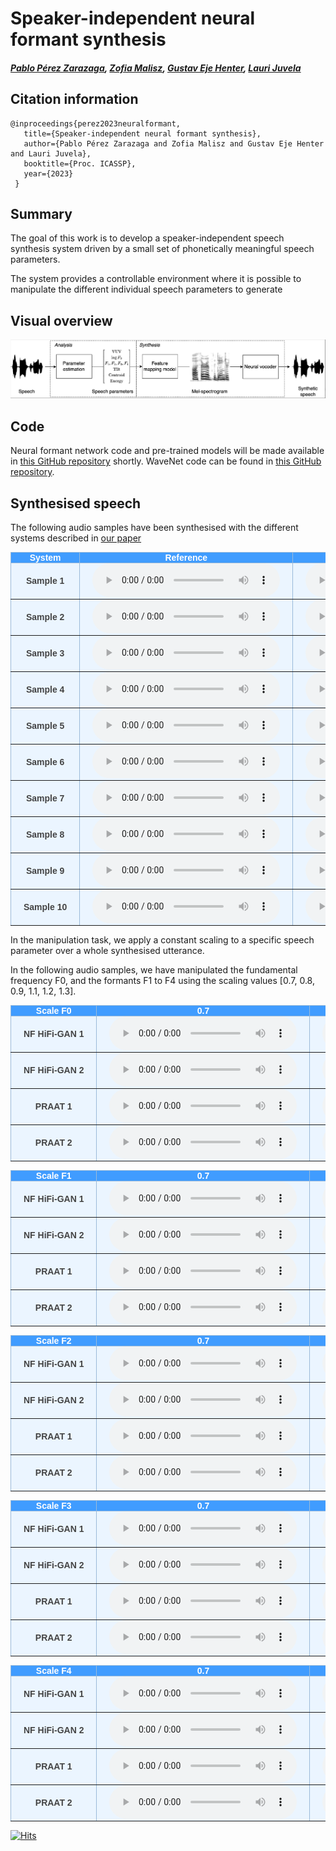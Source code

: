 # Speaker-independent neural formant synthesis

##### [Pablo Pérez Zarazaga][pablo_profile], [Zofia Malisz][zofia_profile], [Gustav Eje Henter][gustav_profile], [Lauri Juvela][lauri_profile]

<head> 
<link rel="apple-touch-icon" sizes="180x180" href="favicon/apple-touch-icon.png">
<link rel="icon" type="image/png" sizes="32x32" href="favicon/favicon-32x32.png">
<link rel="icon" type="image/png" sizes="16x16" href="favicon/favicon-16x16.png">
<link rel="manifest" href="/site.webmanifest">
<link rel="mask-icon" href="/safari-pinned-tab.svg" color="#5bbad5">
<meta name="msapplication-TileColor" content="#da532c">
<meta name="theme-color" content="#ffffff">
</head>
<!-- This post presents CWAD, a deep-learning framework to automatically label large amounts of clean whispered speech, applied to ASMR recordings extracted from YouTube -->

[NF_link]: https://github.com/perezpoz/NeuralFormants
[WN_link]: https://github.com/ljuvela/GlotNet
[gustav_profile]: https://people.kth.se/~ghe/
[pablo_profile]: https://www.kth.se/profile/pablopz
[zofia_profile]: https://www.kth.se/profile/malisz
[lauri_profile]: https://research.aalto.fi/en/persons/lauri-juvela
[paper_link]: https://arxiv.org/abs/2303.07442
[hifi_link]: https://github.com/jik876/hifi-gan


## Citation information

```
@inproceedings{perez2023neuralformant,
   title={Speaker-independent neural formant synthesis},
   author={Pablo Pérez Zarazaga and Zofia Malisz and Gustav Eje Henter and Lauri Juvela},
   booktitle={Proc. ICASSP},
   year={2023}
 }
```

## Summary

The goal of this work is to develop a speaker-independent speech synthesis system driven by a small set of phonetically meaningful speech parameters.

The system provides a controllable environment where it is possible to manipulate the different individual speech parameters to generate 

## Visual overview

![Neural formant pipeline](./images/NF_Pipeline.png "Neural formant pipeline.")

## Code

Neural formant network code and pre-trained models will be made available in [this GitHub repository][NF_link] shortly.
WaveNet code can be found in [this GitHub repository][WN_link].

<style type="text/css">
  .tg {
    border-collapse: collapse;
    border-color: #9ABAD9;
    border-spacing: 0;
  }

  .tg td {
    background-color: #EBF5FF;
    border-color: #9ABAD9;
    border-style: solid;
    border-width: 1px;
    color: #444;
    font-family: Arial, sans-serif;
    font-size: 14px;
    overflow: hidden;
    padding: 0px 20px;
    word-break: normal;
    font-weight: bold;
    vertical-align: middle;
  }

  .tg th {
    background-color: #409cff;
    border-color: #9ABAD9;
    border-style: solid;
    border-width: 1px;
    color: #fff;
    font-family: Arial, sans-serif;
    font-size: 14px;
    font-weight: normal;
    overflow: hidden;
    padding: 0px 20px;
    word-break: normal;
    font-weight: bold;
    vertical-align: middle;

  }

  .tg .tg-0pky {
    border-color: inherit;
    text-align: center;
    vertical-align: top,
  }

  .tg .tg-fymr {
    border-color: inherit;
    font-weight: bold;
    text-align: center;
    vertical-align: top
  }
  .slider {
  -webkit-appearance: none;
  width: 75%;
  height: 15px;
  border-radius: 5px;  
  background: #d3d3d3;
  outline: none;
  opacity: 0.7;
  -webkit-transition: .2s;
  transition: opacity .2s;
}

.slider::-webkit-slider-thumb {
  -webkit-appearance: none;
  appearance: none;
  width: 25px;
  height: 25px;
  border-radius: 50%; 
  background: #409cff;
  cursor: pointer;
}

.slider::-moz-range-thumb {
  width: 25px;
  height: 25px;
  border-radius: 50%;
  background: #409cff;
  cursor: pointer;
}
</style>

## Synthesised speech

The following audio samples have been synthesised with the different systems described in [our paper][paper_link]

<table class="tg">
  <thead>
    <tr>
      <th class="tg-0pky">System</th>
      <th class="tg-0pky" colspan="1">Reference</th>
      <th class="tg-0pky" colspan="1">HiFi-GAN</th>
      <th class="tg-0pky" colspan="1">NF + HiFi-GAN</th>
      <th class="tg-0pky" colspan="1">WaveNet</th>
      <th class="tg-0pky" colspan="1">NF + WaveNet</th>
    </tr>
  </thead>
  <tbody>
    <tr>
      <td nowrap="" class="tg-0pky"><b>Sample 1</b></td>
      <td class="tg-0pky">
        <audio id="audio-small" controls="">
          <source src="./Samples/NeuralFormants/CS/p257_016_Orig.wav" type="audio/wav" />
        </audio>
      </td>
      <td class="tg-0pky">
        <audio controls="">
          <source src="./Samples/NeuralFormants/CS/p257_016_HiFi.wav" type="audio/wav" />
        </audio>
      </td>
      <td class="tg-0pky">
        <audio controls="">
          <source src="./Samples/NeuralFormants/CS/p257_016_NFHifi.wav" type="audio/wav" />
        </audio>
      </td>
      <td class="tg-0pky">
        <audio controls="">
          <source src="./Samples/NeuralFormants/CS/p257_016_WaveNet.wav" type="audio/wav" />
        </audio>
      </td>
      <td class="tg-0pky">
        <audio controls="">
          <source src="./Samples/NeuralFormants/CS/p257_016_NFWaveNet.wav" type="audio/wav" />
        </audio>
      </td>
    </tr>
  </tbody>
  <tbody>
    <tr>
      <td nowrap="" class="tg-0pky"><b>Sample 2</b></td>
      <td class="tg-0pky">
        <audio id="audio-small" controls="">
          <source src="./Samples/NeuralFormants/CS/p260_021_Orig.wav" type="audio/wav" />
        </audio>
      </td>
      <td class="tg-0pky">
        <audio controls="">
          <source src="./Samples/NeuralFormants/CS/p260_021_HiFi.wav" type="audio/wav" />
        </audio>
      </td>
      <td class="tg-0pky">
        <audio controls="">
          <source src="./Samples/NeuralFormants/CS/p260_021_NFHifi.wav" type="audio/wav" />
        </audio>
      </td>
      <td class="tg-0pky">
        <audio controls="">
          <source src="./Samples/NeuralFormants/CS/p260_021_WaveNet.wav" type="audio/wav" />
        </audio>
      </td>
      <td class="tg-0pky">
        <audio controls="">
          <source src="./Samples/NeuralFormants/CS/p260_021_NFWaveNet.wav" type="audio/wav" />
        </audio>
      </td>
    </tr>
  </tbody>
  <tbody>
    <tr>
      <td nowrap="" class="tg-0pky"><b>Sample 3</b></td>
      <td class="tg-0pky">
        <audio id="audio-small" controls="">
          <source src="./Samples/NeuralFormants/CS/p263_011_Orig.wav" type="audio/wav" />
        </audio>
      </td>
      <td class="tg-0pky">
        <audio controls="">
          <source src="./Samples/NeuralFormants/CS/p263_011_HiFi.wav" type="audio/wav" />
        </audio>
      </td>
      <td class="tg-0pky">
        <audio controls="">
          <source src="./Samples/NeuralFormants/CS/p263_011_NFHifi.wav" type="audio/wav" />
        </audio>
      </td>
      <td class="tg-0pky">
        <audio controls="">
          <source src="./Samples/NeuralFormants/CS/p263_011_WaveNet.wav" type="audio/wav" />
        </audio>
      </td>
      <td class="tg-0pky">
        <audio controls="">
          <source src="./Samples/NeuralFormants/CS/p263_011_NFWaveNet.wav" type="audio/wav" />
        </audio>
      </td>
    </tr>
  </tbody>
  <tbody>
    <tr>
      <td nowrap="" class="tg-0pky"><b>Sample 4</b></td>
      <td class="tg-0pky">
        <audio id="audio-small" controls="">
          <source src="./Samples/NeuralFormants/CS/p266_006_Orig.wav" type="audio/wav" />
        </audio>
      </td>
      <td class="tg-0pky">
        <audio controls="">
          <source src="./Samples/NeuralFormants/CS/p266_006_HiFi.wav" type="audio/wav" />
        </audio>
      </td>
      <td class="tg-0pky">
        <audio controls="">
          <source src="./Samples/NeuralFormants/CS/p266_006_NFHifi.wav" type="audio/wav" />
        </audio>
      </td>
      <td class="tg-0pky">
        <audio controls="">
          <source src="./Samples/NeuralFormants/CS/p266_006_WaveNet.wav" type="audio/wav" />
        </audio>
      </td>
      <td class="tg-0pky">
        <audio controls="">
          <source src="./Samples/NeuralFormants/CS/p266_006_NFWaveNet.wav" type="audio/wav" />
        </audio>
      </td>
    </tr>
  </tbody>
  <tbody>
    <tr>
      <td nowrap="" class="tg-0pky"><b>Sample 5</b></td>
      <td class="tg-0pky">
        <audio id="audio-small" controls="">
          <source src="./Samples/NeuralFormants/CS/p277_071_Orig.wav" type="audio/wav" />
        </audio>
      </td>
      <td class="tg-0pky">
        <audio controls="">
          <source src="./Samples/NeuralFormants/CS/p277_071_HiFi.wav" type="audio/wav" />
        </audio>
      </td>
      <td class="tg-0pky">
        <audio controls="">
          <source src="./Samples/NeuralFormants/CS/p277_071_NFHifi.wav" type="audio/wav" />
        </audio>
      </td>
      <td class="tg-0pky">
        <audio controls="">
          <source src="./Samples/NeuralFormants/CS/p277_071_WaveNet.wav" type="audio/wav" />
        </audio>
      </td>
      <td class="tg-0pky">
        <audio controls="">
          <source src="./Samples/NeuralFormants/CS/p277_071_NFWaveNet.wav" type="audio/wav" />
        </audio>
      </td>
    </tr>
  </tbody>
  <tbody>
    <tr>
      <td nowrap="" class="tg-0pky"><b>Sample 6</b></td>
      <td class="tg-0pky">
        <audio id="audio-small" controls="">
          <source src="./Samples/NeuralFormants/CS/p280_019_Orig.wav" type="audio/wav" />
        </audio>
      </td>
      <td class="tg-0pky">
        <audio controls="">
          <source src="./Samples/NeuralFormants/CS/p280_019_HiFi.wav" type="audio/wav" />
        </audio>
      </td>
      <td class="tg-0pky">
        <audio controls="">
          <source src="./Samples/NeuralFormants/CS/p280_019_NFHifi.wav" type="audio/wav" />
        </audio>
      </td>
      <td class="tg-0pky">
        <audio controls="">
          <source src="./Samples/NeuralFormants/CS/p280_019_WaveNet.wav" type="audio/wav" />
        </audio>
      </td>
      <td class="tg-0pky">
        <audio controls="">
          <source src="./Samples/NeuralFormants/CS/p280_019_NFWaveNet.wav" type="audio/wav" />
        </audio>
      </td>
    </tr>
  </tbody>
  <tbody>
    <tr>
      <td nowrap="" class="tg-0pky"><b>Sample 7</b></td>
      <td class="tg-0pky">
        <audio id="audio-small" controls="">
          <source src="./Samples/NeuralFormants/CS/p282_015_Orig.wav" type="audio/wav" />
        </audio>
      </td>
      <td class="tg-0pky">
        <audio controls="">
          <source src="./Samples/NeuralFormants/CS/p282_015_HiFi.wav" type="audio/wav" />
        </audio>
      </td>
      <td class="tg-0pky">
        <audio controls="">
          <source src="./Samples/NeuralFormants/CS/p282_015_NFHifi.wav" type="audio/wav" />
        </audio>
      </td>
      <td class="tg-0pky">
        <audio controls="">
          <source src="./Samples/NeuralFormants/CS/p282_015_WaveNet.wav" type="audio/wav" />
        </audio>
      </td>
      <td class="tg-0pky">
        <audio controls="">
          <source src="./Samples/NeuralFormants/CS/p282_015_NFWaveNet.wav" type="audio/wav" />
        </audio>
      </td>
    </tr>
  </tbody>
  <tbody>
    <tr>
      <td nowrap="" class="tg-0pky"><b>Sample 8</b></td>
      <td class="tg-0pky">
        <audio id="audio-small" controls="">
          <source src="./Samples/NeuralFormants/CS/p285_005_Orig.wav" type="audio/wav" />
        </audio>
      </td>
      <td class="tg-0pky">
        <audio controls="">
          <source src="./Samples/NeuralFormants/CS/p285_005_HiFi.wav" type="audio/wav" />
        </audio>
      </td>
      <td class="tg-0pky">
        <audio controls="">
          <source src="./Samples/NeuralFormants/CS/p285_005_NFHifi.wav" type="audio/wav" />
        </audio>
      </td>
      <td class="tg-0pky">
        <audio controls="">
          <source src="./Samples/NeuralFormants/CS/p285_005_WaveNet.wav" type="audio/wav" />
        </audio>
      </td>
      <td class="tg-0pky">
        <audio controls="">
          <source src="./Samples/NeuralFormants/CS/p285_005_NFWaveNet.wav" type="audio/wav" />
        </audio>
      </td>
    </tr>
  </tbody>
  <tbody>
    <tr>
      <td nowrap="" class="tg-0pky"><b>Sample 9</b></td>
      <td class="tg-0pky">
        <audio id="audio-small" controls="">
          <source src="./Samples/NeuralFormants/CS/p304_003_Orig.wav" type="audio/wav" />
        </audio>
      </td>
      <td class="tg-0pky">
        <audio controls="">
          <source src="./Samples/NeuralFormants/CS/p304_003_HiFi.wav" type="audio/wav" />
        </audio>
      </td>
      <td class="tg-0pky">
        <audio controls="">
          <source src="./Samples/NeuralFormants/CS/p304_003_NFHifi.wav" type="audio/wav" />
        </audio>
      </td>
      <td class="tg-0pky">
        <audio controls="">
          <source src="./Samples/NeuralFormants/CS/p304_003_WaveNet.wav" type="audio/wav" />
        </audio>
      </td>
      <td class="tg-0pky">
        <audio controls="">
          <source src="./Samples/NeuralFormants/CS/p304_003_NFWaveNet.wav" type="audio/wav" />
        </audio>
      </td>
    </tr>
  </tbody>
  <tbody>
    <tr>
      <td nowrap="" class="tg-0pky"><b>Sample 10</b></td>
      <td class="tg-0pky">
        <audio id="audio-small" controls="">
          <source src="./Samples/NeuralFormants/CS/p333_022_Orig.wav" type="audio/wav" />
        </audio>
      </td>
      <td class="tg-0pky">
        <audio controls="">
          <source src="./Samples/NeuralFormants/CS/p333_022_HiFi.wav" type="audio/wav" />
        </audio>
      </td>
      <td class="tg-0pky">
        <audio controls="">
          <source src="./Samples/NeuralFormants/CS/p333_022_NFHifi.wav" type="audio/wav" />
        </audio>
      </td>
      <td class="tg-0pky">
        <audio controls="">
          <source src="./Samples/NeuralFormants/CS/p333_022_WaveNet.wav" type="audio/wav" />
        </audio>
      </td>
      <td class="tg-0pky">
        <audio controls="">
          <source src="./Samples/NeuralFormants/CS/p333_022_NFWaveNet.wav" type="audio/wav" />
        </audio>
      </td>
    </tr>
  </tbody>
</table>

In the manipulation task, we apply a constant scaling to a specific speech parameter over a whole synthesised utterance.

In the following audio samples, we have manipulated the fundamental frequency F0, and the formants F1 to F4 using the scaling values [0.7, 0.8, 0.9, 1.1, 1.2, 1.3].

<table class="tg">
  <thead>
    <tr>
      <th class="tg-0pky">Scale F0</th>
      <th class="tg-0pky" colspan="1">0.7</th>
      <th class="tg-0pky" colspan="1">0.8</th>
      <th class="tg-0pky" colspan="1">0.9</th>
      <th class="tg-0pky" colspan="1">1.1</th>
      <th class="tg-0pky" colspan="1">1.2</th>
      <th class="tg-0pky" colspan="1">1.3</th>
    </tr>
  </thead>
  <tbody>
    <tr>
      <td nowrap="" class="tg-0pky"><b>NF HiFi-GAN 1</b></td>
      <td class="tg-0pky">
        <audio id="audio-small" controls="">
          <source src="./Samples/NeuralFormants/Manipulation/NF_HifiGAN/F0_0.7/p260_021_mic1_80mel.wav" type="audio/wav" />
        </audio>
      </td>
      <td class="tg-0pky">
        <audio controls="">
          <source src="./Samples/NeuralFormants/Manipulation/NF_HifiGAN/F0_0.8/p260_021_mic1_80mel.wav" type="audio/wav" />
        </audio>
      </td>
      <td class="tg-0pky">
        <audio controls="">
          <source src="./Samples/NeuralFormants/Manipulation/NF_HifiGAN/F0_0.9/p260_021_mic1_80mel.wav" type="audio/wav" />
        </audio>
      </td>
      <td class="tg-0pky">
        <audio controls="">
          <source src="./Samples/NeuralFormants/Manipulation/NF_HifiGAN/F0_1.1/p260_021_mic1_80mel.wav" type="audio/wav" />
        </audio>
      </td>
      <td class="tg-0pky">
        <audio controls="">
          <source src="./Samples/NeuralFormants/Manipulation/NF_HifiGAN/F0_1.2/p260_021_mic1_80mel.wav" type="audio/wav" />
        </audio>
      </td>
      <td class="tg-0pky">
        <audio controls="">
          <source src="./Samples/NeuralFormants/Manipulation/NF_HifiGAN/F0_1.3/p260_021_mic1_80mel.wav" type="audio/wav" />
        </audio>
      </td>
    </tr>
  </tbody>
  <tbody>
    <tr>
      <td nowrap="" class="tg-0pky"><b>NF HiFi-GAN 2</b></td>
      <td class="tg-0pky">
        <audio id="audio-small" controls="">
          <source src="./Samples/NeuralFormants/Manipulation/NF_HifiGAN/F0_0.7/p282_006_mic1_80mel.wav" type="audio/wav" />
        </audio>
      </td>
      <td class="tg-0pky">
        <audio controls="">
          <source src="./Samples/NeuralFormants/Manipulation/NF_HifiGAN/F0_0.8/p282_006_mic1_80mel.wav" type="audio/wav" />
        </audio>
      </td>
      <td class="tg-0pky">
        <audio controls="">
          <source src="./Samples/NeuralFormants/Manipulation/NF_HifiGAN/F0_0.9/p282_006_mic1_80mel.wav" type="audio/wav" />
        </audio>
      </td>
      <td class="tg-0pky">
        <audio controls="">
          <source src="./Samples/NeuralFormants/Manipulation/NF_HifiGAN/F0_1.1/p282_006_mic1_80mel.wav" type="audio/wav" />
        </audio>
      </td>
      <td class="tg-0pky">
        <audio controls="">
          <source src="./Samples/NeuralFormants/Manipulation/NF_HifiGAN/F0_1.2/p282_006_mic1_80mel.wav" type="audio/wav" />
        </audio>
      </td>
      <td class="tg-0pky">
        <audio controls="">
          <source src="./Samples/NeuralFormants/Manipulation/NF_HifiGAN/F0_1.3/p282_006_mic1_80mel.wav" type="audio/wav" />
        </audio>
      </td>
    </tr>
  </tbody>
  <tbody>
    <tr>
      <td nowrap="" class="tg-0pky"><b>PRAAT 1</b></td>
      <td class="tg-0pky">
        <audio id="audio-small" controls="">
          <source src="./Samples/NeuralFormants/Manipulation/Praat/F0_0.7/p260_021_mic1_80mel.wav" type="audio/wav" />
        </audio>
      </td>
      <td class="tg-0pky">
        <audio controls="">
          <source src="./Samples/NeuralFormants/Manipulation/Praat/F0_0.8/p260_021_mic1_80mel.wav" type="audio/wav" />
        </audio>
      </td>
      <td class="tg-0pky">
        <audio controls="">
          <source src="./Samples/NeuralFormants/Manipulation/Praat/F0_0.9/p260_021_mic1_80mel.wav" type="audio/wav" />
        </audio>
      </td>
      <td class="tg-0pky">
        <audio controls="">
          <source src="./Samples/NeuralFormants/Manipulation/Praat/F0_1.1/p260_021_mic1_80mel.wav" type="audio/wav" />
        </audio>
      </td>
      <td class="tg-0pky">
        <audio controls="">
          <source src="./Samples/NeuralFormants/Manipulation/Praat/F0_1.2/p260_021_mic1_80mel.wav" type="audio/wav" />
        </audio>
      </td>
      <td class="tg-0pky">
        <audio controls="">
          <source src="./Samples/NeuralFormants/Manipulation/Praat/F0_1.3/p260_021_mic1_80mel.wav" type="audio/wav" />
        </audio>
      </td>
    </tr>
  </tbody>
  <tbody>
    <tr>
      <td nowrap="" class="tg-0pky"><b>PRAAT 2</b></td>
      <td class="tg-0pky">
        <audio id="audio-small" controls="">
          <source src="./Samples/NeuralFormants/Manipulation/Praat/F0_0.7/p282_006_mic1_80mel.wav" type="audio/wav" />
        </audio>
      </td>
      <td class="tg-0pky">
        <audio controls="">
          <source src="./Samples/NeuralFormants/Manipulation/Praat/F0_0.8/p282_006_mic1_80mel.wav" type="audio/wav" />
        </audio>
      </td>
      <td class="tg-0pky">
        <audio controls="">
          <source src="./Samples/NeuralFormants/Manipulation/Praat/F0_0.9/p282_006_mic1_80mel.wav" type="audio/wav" />
        </audio>
      </td>
      <td class="tg-0pky">
        <audio controls="">
          <source src="./Samples/NeuralFormants/Manipulation/Praat/F0_1.1/p282_006_mic1_80mel.wav" type="audio/wav" />
        </audio>
      </td>
      <td class="tg-0pky">
        <audio controls="">
          <source src="./Samples/NeuralFormants/Manipulation/Praat/F0_1.2/p282_006_mic1_80mel.wav" type="audio/wav" />
        </audio>
      </td>
      <td class="tg-0pky">
        <audio controls="">
          <source src="./Samples/NeuralFormants/Manipulation/Praat/F0_1.3/p282_006_mic1_80mel.wav" type="audio/wav" />
        </audio>
      </td>
    </tr>
  </tbody>
</table>

<table class="tg">
  <thead>
    <tr>
      <th class="tg-0pky">Scale F1</th>
      <th class="tg-0pky" colspan="1">0.7</th>
      <th class="tg-0pky" colspan="1">0.8</th>
      <th class="tg-0pky" colspan="1">0.9</th>
      <th class="tg-0pky" colspan="1">1.1</th>
      <th class="tg-0pky" colspan="1">1.2</th>
      <th class="tg-0pky" colspan="1">1.3</th>
    </tr>
  </thead>
  <tbody>
    <tr>
      <td nowrap="" class="tg-0pky"><b>NF HiFi-GAN 1</b></td>
      <td class="tg-0pky">
        <audio id="audio-small" controls="">
          <source src="./Samples/NeuralFormants/Manipulation/NF_HifiGAN/F1_0.7/p260_021_mic1_80mel.wav" type="audio/wav" />
        </audio>
      </td>
      <td class="tg-0pky">
        <audio controls="">
          <source src="./Samples/NeuralFormants/Manipulation/NF_HifiGAN/F1_0.8/p260_021_mic1_80mel.wav" type="audio/wav" />
        </audio>
      </td>
      <td class="tg-0pky">
        <audio controls="">
          <source src="./Samples/NeuralFormants/Manipulation/NF_HifiGAN/F1_0.9/p260_021_mic1_80mel.wav" type="audio/wav" />
        </audio>
      </td>
      <td class="tg-0pky">
        <audio controls="">
          <source src="./Samples/NeuralFormants/Manipulation/NF_HifiGAN/F1_1.1/p260_021_mic1_80mel.wav" type="audio/wav" />
        </audio>
      </td>
      <td class="tg-0pky">
        <audio controls="">
          <source src="./Samples/NeuralFormants/Manipulation/NF_HifiGAN/F1_1.2/p260_021_mic1_80mel.wav" type="audio/wav" />
        </audio>
      </td>
      <td class="tg-0pky">
        <audio controls="">
          <source src="./Samples/NeuralFormants/Manipulation/NF_HifiGAN/F1_1.3/p260_021_mic1_80mel.wav" type="audio/wav" />
        </audio>
      </td>
    </tr>
  </tbody>
  <tbody>
    <tr>
      <td nowrap="" class="tg-0pky"><b>NF HiFi-GAN 2</b></td>
      <td class="tg-0pky">
        <audio id="audio-small" controls="">
          <source src="./Samples/NeuralFormants/Manipulation/NF_HifiGAN/F1_0.7/p282_006_mic1_80mel.wav" type="audio/wav" />
        </audio>
      </td>
      <td class="tg-0pky">
        <audio controls="">
          <source src="./Samples/NeuralFormants/Manipulation/NF_HifiGAN/F1_0.8/p282_006_mic1_80mel.wav" type="audio/wav" />
        </audio>
      </td>
      <td class="tg-0pky">
        <audio controls="">
          <source src="./Samples/NeuralFormants/Manipulation/NF_HifiGAN/F1_0.9/p282_006_mic1_80mel.wav" type="audio/wav" />
        </audio>
      </td>
      <td class="tg-0pky">
        <audio controls="">
          <source src="./Samples/NeuralFormants/Manipulation/NF_HifiGAN/F1_1.1/p282_006_mic1_80mel.wav" type="audio/wav" />
        </audio>
      </td>
      <td class="tg-0pky">
        <audio controls="">
          <source src="./Samples/NeuralFormants/Manipulation/NF_HifiGAN/F1_1.2/p282_006_mic1_80mel.wav" type="audio/wav" />
        </audio>
      </td>
      <td class="tg-0pky">
        <audio controls="">
          <source src="./Samples/NeuralFormants/Manipulation/NF_HifiGAN/F1_1.3/p282_006_mic1_80mel.wav" type="audio/wav" />
        </audio>
      </td>
    </tr>
  </tbody>
  <tbody>
    <tr>
      <td nowrap="" class="tg-0pky"><b>PRAAT 1</b></td>
      <td class="tg-0pky">
        <audio id="audio-small" controls="">
          <source src="./Samples/NeuralFormants/Manipulation/Praat/F1_0.7/p260_021_mic1_80mel.wav" type="audio/wav" />
        </audio>
      </td>
      <td class="tg-0pky">
        <audio controls="">
          <source src="./Samples/NeuralFormants/Manipulation/Praat/F1_0.8/p260_021_mic1_80mel.wav" type="audio/wav" />
        </audio>
      </td>
      <td class="tg-0pky">
        <audio controls="">
          <source src="./Samples/NeuralFormants/Manipulation/Praat/F1_0.9/p260_021_mic1_80mel.wav" type="audio/wav" />
        </audio>
      </td>
      <td class="tg-0pky">
        <audio controls="">
          <source src="./Samples/NeuralFormants/Manipulation/Praat/F1_1.1/p260_021_mic1_80mel.wav" type="audio/wav" />
        </audio>
      </td>
      <td class="tg-0pky">
        <audio controls="">
          <source src="./Samples/NeuralFormants/Manipulation/Praat/F1_1.2/p260_021_mic1_80mel.wav" type="audio/wav" />
        </audio>
      </td>
      <td class="tg-0pky">
        <audio controls="">
          <source src="./Samples/NeuralFormants/Manipulation/Praat/F1_1.3/p260_021_mic1_80mel.wav" type="audio/wav" />
        </audio>
      </td>
    </tr>
  </tbody>
  <tbody>
    <tr>
      <td nowrap="" class="tg-0pky"><b>PRAAT 2</b></td>
      <td class="tg-0pky">
        <audio id="audio-small" controls="">
          <source src="./Samples/NeuralFormants/Manipulation/Praat/F1_0.7/p282_006_mic1_80mel.wav" type="audio/wav" />
        </audio>
      </td>
      <td class="tg-0pky">
        <audio controls="">
          <source src="./Samples/NeuralFormants/Manipulation/Praat/F1_0.8/p282_006_mic1_80mel.wav" type="audio/wav" />
        </audio>
      </td>
      <td class="tg-0pky">
        <audio controls="">
          <source src="./Samples/NeuralFormants/Manipulation/Praat/F1_0.9/p282_006_mic1_80mel.wav" type="audio/wav" />
        </audio>
      </td>
      <td class="tg-0pky">
        <audio controls="">
          <source src="./Samples/NeuralFormants/Manipulation/Praat/F1_1.1/p282_006_mic1_80mel.wav" type="audio/wav" />
        </audio>
      </td>
      <td class="tg-0pky">
        <audio controls="">
          <source src="./Samples/NeuralFormants/Manipulation/Praat/F1_1.2/p282_006_mic1_80mel.wav" type="audio/wav" />
        </audio>
      </td>
      <td class="tg-0pky">
        <audio controls="">
          <source src="./Samples/NeuralFormants/Manipulation/Praat/F1_1.3/p282_006_mic1_80mel.wav" type="audio/wav" />
        </audio>
      </td>
    </tr>
  </tbody>
</table>

<table class="tg">
  <thead>
    <tr>
      <th class="tg-0pky">Scale F2</th>
      <th class="tg-0pky" colspan="1">0.7</th>
      <th class="tg-0pky" colspan="1">0.8</th>
      <th class="tg-0pky" colspan="1">0.9</th>
      <th class="tg-0pky" colspan="1">1.1</th>
      <th class="tg-0pky" colspan="1">1.2</th>
      <th class="tg-0pky" colspan="1">1.3</th>
    </tr>
  </thead>
  <tbody>
    <tr>
      <td nowrap="" class="tg-0pky"><b>NF HiFi-GAN 1</b></td>
      <td class="tg-0pky">
        <audio id="audio-small" controls="">
          <source src="./Samples/NeuralFormants/Manipulation/NF_HifiGAN/F2_0.7/p260_021_mic1_80mel.wav" type="audio/wav" />
        </audio>
      </td>
      <td class="tg-0pky">
        <audio controls="">
          <source src="./Samples/NeuralFormants/Manipulation/NF_HifiGAN/F2_0.8/p260_021_mic1_80mel.wav" type="audio/wav" />
        </audio>
      </td>
      <td class="tg-0pky">
        <audio controls="">
          <source src="./Samples/NeuralFormants/Manipulation/NF_HifiGAN/F2_0.9/p260_021_mic1_80mel.wav" type="audio/wav" />
        </audio>
      </td>
      <td class="tg-0pky">
        <audio controls="">
          <source src="./Samples/NeuralFormants/Manipulation/NF_HifiGAN/F2_1.1/p260_021_mic1_80mel.wav" type="audio/wav" />
        </audio>
      </td>
      <td class="tg-0pky">
        <audio controls="">
          <source src="./Samples/NeuralFormants/Manipulation/NF_HifiGAN/F2_1.2/p260_021_mic1_80mel.wav" type="audio/wav" />
        </audio>
      </td>
      <td class="tg-0pky">
        <audio controls="">
          <source src="./Samples/NeuralFormants/Manipulation/NF_HifiGAN/F2_1.3/p260_021_mic1_80mel.wav" type="audio/wav" />
        </audio>
      </td>
    </tr>
  </tbody>
  <tbody>
    <tr>
      <td nowrap="" class="tg-0pky"><b>NF HiFi-GAN 2</b></td>
      <td class="tg-0pky">
        <audio id="audio-small" controls="">
          <source src="./Samples/NeuralFormants/Manipulation/NF_HifiGAN/F2_0.7/p282_006_mic1_80mel.wav" type="audio/wav" />
        </audio>
      </td>
      <td class="tg-0pky">
        <audio controls="">
          <source src="./Samples/NeuralFormants/Manipulation/NF_HifiGAN/F2_0.8/p282_006_mic1_80mel.wav" type="audio/wav" />
        </audio>
      </td>
      <td class="tg-0pky">
        <audio controls="">
          <source src="./Samples/NeuralFormants/Manipulation/NF_HifiGAN/F2_0.9/p282_006_mic1_80mel.wav" type="audio/wav" />
        </audio>
      </td>
      <td class="tg-0pky">
        <audio controls="">
          <source src="./Samples/NeuralFormants/Manipulation/NF_HifiGAN/F2_1.1/p282_006_mic1_80mel.wav" type="audio/wav" />
        </audio>
      </td>
      <td class="tg-0pky">
        <audio controls="">
          <source src="./Samples/NeuralFormants/Manipulation/NF_HifiGAN/F2_1.2/p282_006_mic1_80mel.wav" type="audio/wav" />
        </audio>
      </td>
      <td class="tg-0pky">
        <audio controls="">
          <source src="./Samples/NeuralFormants/Manipulation/NF_HifiGAN/F2_1.3/p282_006_mic1_80mel.wav" type="audio/wav" />
        </audio>
      </td>
    </tr>
  </tbody>
  <tbody>
    <tr>
      <td nowrap="" class="tg-0pky"><b>PRAAT 1</b></td>
      <td class="tg-0pky">
        <audio id="audio-small" controls="">
          <source src="./Samples/NeuralFormants/Manipulation/Praat/F2_0.7/p260_021_mic1_80mel.wav" type="audio/wav" />
        </audio>
      </td>
      <td class="tg-0pky">
        <audio controls="">
          <source src="./Samples/NeuralFormants/Manipulation/Praat/F2_0.8/p260_021_mic1_80mel.wav" type="audio/wav" />
        </audio>
      </td>
      <td class="tg-0pky">
        <audio controls="">
          <source src="./Samples/NeuralFormants/Manipulation/Praat/F2_0.9/p260_021_mic1_80mel.wav" type="audio/wav" />
        </audio>
      </td>
      <td class="tg-0pky">
        <audio controls="">
          <source src="./Samples/NeuralFormants/Manipulation/Praat/F2_1.1/p260_021_mic1_80mel.wav" type="audio/wav" />
        </audio>
      </td>
      <td class="tg-0pky">
        <audio controls="">
          <source src="./Samples/NeuralFormants/Manipulation/Praat/F2_1.2/p260_021_mic1_80mel.wav" type="audio/wav" />
        </audio>
      </td>
      <td class="tg-0pky">
        <audio controls="">
          <source src="./Samples/NeuralFormants/Manipulation/Praat/F2_1.3/p260_021_mic1_80mel.wav" type="audio/wav" />
        </audio>
      </td>
    </tr>
  </tbody>
  <tbody>
    <tr>
      <td nowrap="" class="tg-0pky"><b>PRAAT 2</b></td>
      <td class="tg-0pky">
        <audio id="audio-small" controls="">
          <source src="./Samples/NeuralFormants/Manipulation/Praat/F2_0.7/p282_006_mic1_80mel.wav" type="audio/wav" />
        </audio>
      </td>
      <td class="tg-0pky">
        <audio controls="">
          <source src="./Samples/NeuralFormants/Manipulation/Praat/F2_0.8/p282_006_mic1_80mel.wav" type="audio/wav" />
        </audio>
      </td>
      <td class="tg-0pky">
        <audio controls="">
          <source src="./Samples/NeuralFormants/Manipulation/Praat/F2_0.9/p282_006_mic1_80mel.wav" type="audio/wav" />
        </audio>
      </td>
      <td class="tg-0pky">
        <audio controls="">
          <source src="./Samples/NeuralFormants/Manipulation/Praat/F2_1.1/p282_006_mic1_80mel.wav" type="audio/wav" />
        </audio>
      </td>
      <td class="tg-0pky">
        <audio controls="">
          <source src="./Samples/NeuralFormants/Manipulation/Praat/F2_1.2/p282_006_mic1_80mel.wav" type="audio/wav" />
        </audio>
      </td>
      <td class="tg-0pky">
        <audio controls="">
          <source src="./Samples/NeuralFormants/Manipulation/Praat/F2_1.3/p282_006_mic1_80mel.wav" type="audio/wav" />
        </audio>
      </td>
    </tr>
  </tbody>
</table>

<table class="tg">
  <thead>
    <tr>
      <th class="tg-0pky">Scale F3</th>
      <th class="tg-0pky" colspan="1">0.7</th>
      <th class="tg-0pky" colspan="1">0.8</th>
      <th class="tg-0pky" colspan="1">0.9</th>
      <th class="tg-0pky" colspan="1">1.1</th>
      <th class="tg-0pky" colspan="1">1.2</th>
      <th class="tg-0pky" colspan="1">1.3</th>
    </tr>
  </thead>
  <tbody>
    <tr>
      <td nowrap="" class="tg-0pky"><b>NF HiFi-GAN 1</b></td>
      <td class="tg-0pky">
        <audio id="audio-small" controls="">
          <source src="./Samples/NeuralFormants/Manipulation/NF_HifiGAN/F3_0.7/p260_021_mic1_80mel.wav" type="audio/wav" />
        </audio>
      </td>
      <td class="tg-0pky">
        <audio controls="">
          <source src="./Samples/NeuralFormants/Manipulation/NF_HifiGAN/F3_0.8/p260_021_mic1_80mel.wav" type="audio/wav" />
        </audio>
      </td>
      <td class="tg-0pky">
        <audio controls="">
          <source src="./Samples/NeuralFormants/Manipulation/NF_HifiGAN/F3_0.9/p260_021_mic1_80mel.wav" type="audio/wav" />
        </audio>
      </td>
      <td class="tg-0pky">
        <audio controls="">
          <source src="./Samples/NeuralFormants/Manipulation/NF_HifiGAN/F3_1.1/p260_021_mic1_80mel.wav" type="audio/wav" />
        </audio>
      </td>
      <td class="tg-0pky">
        <audio controls="">
          <source src="./Samples/NeuralFormants/Manipulation/NF_HifiGAN/F3_1.2/p260_021_mic1_80mel.wav" type="audio/wav" />
        </audio>
      </td>
      <td class="tg-0pky">
        <audio controls="">
          <source src="./Samples/NeuralFormants/Manipulation/NF_HifiGAN/F3_1.3/p260_021_mic1_80mel.wav" type="audio/wav" />
        </audio>
      </td>
    </tr>
  </tbody>
  <tbody>
    <tr>
      <td nowrap="" class="tg-0pky"><b>NF HiFi-GAN 2</b></td>
      <td class="tg-0pky">
        <audio id="audio-small" controls="">
          <source src="./Samples/NeuralFormants/Manipulation/NF_HifiGAN/F3_0.7/p282_006_mic1_80mel.wav" type="audio/wav" />
        </audio>
      </td>
      <td class="tg-0pky">
        <audio controls="">
          <source src="./Samples/NeuralFormants/Manipulation/NF_HifiGAN/F3_0.8/p282_006_mic1_80mel.wav" type="audio/wav" />
        </audio>
      </td>
      <td class="tg-0pky">
        <audio controls="">
          <source src="./Samples/NeuralFormants/Manipulation/NF_HifiGAN/F3_0.9/p282_006_mic1_80mel.wav" type="audio/wav" />
        </audio>
      </td>
      <td class="tg-0pky">
        <audio controls="">
          <source src="./Samples/NeuralFormants/Manipulation/NF_HifiGAN/F3_1.1/p282_006_mic1_80mel.wav" type="audio/wav" />
        </audio>
      </td>
      <td class="tg-0pky">
        <audio controls="">
          <source src="./Samples/NeuralFormants/Manipulation/NF_HifiGAN/F3_1.2/p282_006_mic1_80mel.wav" type="audio/wav" />
        </audio>
      </td>
      <td class="tg-0pky">
        <audio controls="">
          <source src="./Samples/NeuralFormants/Manipulation/NF_HifiGAN/F3_1.3/p282_006_mic1_80mel.wav" type="audio/wav" />
        </audio>
      </td>
    </tr>
  </tbody>
  <tbody>
    <tr>
      <td nowrap="" class="tg-0pky"><b>PRAAT 1</b></td>
      <td class="tg-0pky">
        <audio id="audio-small" controls="">
          <source src="./Samples/NeuralFormants/Manipulation/Praat/F3_0.7/p260_021_mic1_80mel.wav" type="audio/wav" />
        </audio>
      </td>
      <td class="tg-0pky">
        <audio controls="">
          <source src="./Samples/NeuralFormants/Manipulation/Praat/F3_0.8/p260_021_mic1_80mel.wav" type="audio/wav" />
        </audio>
      </td>
      <td class="tg-0pky">
        <audio controls="">
          <source src="./Samples/NeuralFormants/Manipulation/Praat/F3_0.9/p260_021_mic1_80mel.wav" type="audio/wav" />
        </audio>
      </td>
      <td class="tg-0pky">
        <audio controls="">
          <source src="./Samples/NeuralFormants/Manipulation/Praat/F3_1.1/p260_021_mic1_80mel.wav" type="audio/wav" />
        </audio>
      </td>
      <td class="tg-0pky">
        <audio controls="">
          <source src="./Samples/NeuralFormants/Manipulation/Praat/F3_1.2/p260_021_mic1_80mel.wav" type="audio/wav" />
        </audio>
      </td>
      <td class="tg-0pky">
        <audio controls="">
          <source src="./Samples/NeuralFormants/Manipulation/Praat/F3_1.3/p260_021_mic1_80mel.wav" type="audio/wav" />
        </audio>
      </td>
    </tr>
  </tbody>
  <tbody>
    <tr>
      <td nowrap="" class="tg-0pky"><b>PRAAT 2</b></td>
      <td class="tg-0pky">
        <audio id="audio-small" controls="">
          <source src="./Samples/NeuralFormants/Manipulation/Praat/F3_0.7/p282_006_mic1_80mel.wav" type="audio/wav" />
        </audio>
      </td>
      <td class="tg-0pky">
        <audio controls="">
          <source src="./Samples/NeuralFormants/Manipulation/Praat/F3_0.8/p282_006_mic1_80mel.wav" type="audio/wav" />
        </audio>
      </td>
      <td class="tg-0pky">
        <audio controls="">
          <source src="./Samples/NeuralFormants/Manipulation/Praat/F3_0.9/p282_006_mic1_80mel.wav" type="audio/wav" />
        </audio>
      </td>
      <td class="tg-0pky">
        <audio controls="">
          <source src="./Samples/NeuralFormants/Manipulation/Praat/F3_1.1/p282_006_mic1_80mel.wav" type="audio/wav" />
        </audio>
      </td>
      <td class="tg-0pky">
        <audio controls="">
          <source src="./Samples/NeuralFormants/Manipulation/Praat/F3_1.2/p282_006_mic1_80mel.wav" type="audio/wav" />
        </audio>
      </td>
      <td class="tg-0pky">
        <audio controls="">
          <source src="./Samples/NeuralFormants/Manipulation/Praat/F3_1.3/p282_006_mic1_80mel.wav" type="audio/wav" />
        </audio>
      </td>
    </tr>
  </tbody>
</table>

<table class="tg">
  <thead>
    <tr>
      <th class="tg-0pky">Scale F4</th>
      <th class="tg-0pky" colspan="1">0.7</th>
      <th class="tg-0pky" colspan="1">0.8</th>
      <th class="tg-0pky" colspan="1">0.9</th>
      <th class="tg-0pky" colspan="1">1.1</th>
      <th class="tg-0pky" colspan="1">1.2</th>
      <th class="tg-0pky" colspan="1">1.3</th>
    </tr>
  </thead>
  <tbody>
    <tr>
      <td nowrap="" class="tg-0pky"><b>NF HiFi-GAN 1</b></td>
      <td class="tg-0pky">
        <audio id="audio-small" controls="">
          <source src="./Samples/NeuralFormants/Manipulation/NF_HifiGAN/F4_0.7/p260_021_mic1_80mel.wav" type="audio/wav" />
        </audio>
      </td>
      <td class="tg-0pky">
        <audio controls="">
          <source src="./Samples/NeuralFormants/Manipulation/NF_HifiGAN/F4_0.8/p260_021_mic1_80mel.wav" type="audio/wav" />
        </audio>
      </td>
      <td class="tg-0pky">
        <audio controls="">
          <source src="./Samples/NeuralFormants/Manipulation/NF_HifiGAN/F4_0.9/p260_021_mic1_80mel.wav" type="audio/wav" />
        </audio>
      </td>
      <td class="tg-0pky">
        <audio controls="">
          <source src="./Samples/NeuralFormants/Manipulation/NF_HifiGAN/F4_1.1/p260_021_mic1_80mel.wav" type="audio/wav" />
        </audio>
      </td>
      <td class="tg-0pky">
        <audio controls="">
          <source src="./Samples/NeuralFormants/Manipulation/NF_HifiGAN/F4_1.2/p260_021_mic1_80mel.wav" type="audio/wav" />
        </audio>
      </td>
      <td class="tg-0pky">
        <audio controls="">
          <source src="./Samples/NeuralFormants/Manipulation/NF_HifiGAN/F4_1.3/p260_021_mic1_80mel.wav" type="audio/wav" />
        </audio>
      </td>
    </tr>
  </tbody>
  <tbody>
    <tr>
      <td nowrap="" class="tg-0pky"><b>NF HiFi-GAN 2</b></td>
      <td class="tg-0pky">
        <audio id="audio-small" controls="">
          <source src="./Samples/NeuralFormants/Manipulation/NF_HifiGAN/F4_0.7/p282_006_mic1_80mel.wav" type="audio/wav" />
        </audio>
      </td>
      <td class="tg-0pky">
        <audio controls="">
          <source src="./Samples/NeuralFormants/Manipulation/NF_HifiGAN/F4_0.8/p282_006_mic1_80mel.wav" type="audio/wav" />
        </audio>
      </td>
      <td class="tg-0pky">
        <audio controls="">
          <source src="./Samples/NeuralFormants/Manipulation/NF_HifiGAN/F4_0.9/p282_006_mic1_80mel.wav" type="audio/wav" />
        </audio>
      </td>
      <td class="tg-0pky">
        <audio controls="">
          <source src="./Samples/NeuralFormants/Manipulation/NF_HifiGAN/F4_1.1/p282_006_mic1_80mel.wav" type="audio/wav" />
        </audio>
      </td>
      <td class="tg-0pky">
        <audio controls="">
          <source src="./Samples/NeuralFormants/Manipulation/NF_HifiGAN/F4_1.2/p282_006_mic1_80mel.wav" type="audio/wav" />
        </audio>
      </td>
      <td class="tg-0pky">
        <audio controls="">
          <source src="./Samples/NeuralFormants/Manipulation/NF_HifiGAN/F4_1.3/p282_006_mic1_80mel.wav" type="audio/wav" />
        </audio>
      </td>
    </tr>
  </tbody>
  <tbody>
    <tr>
      <td nowrap="" class="tg-0pky"><b>PRAAT 1</b></td>
      <td class="tg-0pky">
        <audio id="audio-small" controls="">
          <source src="./Samples/NeuralFormants/Manipulation/Praat/F4_0.7/p260_021_mic1_80mel.wav" type="audio/wav" />
        </audio>
      </td>
      <td class="tg-0pky">
        <audio controls="">
          <source src="./Samples/NeuralFormants/Manipulation/Praat/F4_0.8/p260_021_mic1_80mel.wav" type="audio/wav" />
        </audio>
      </td>
      <td class="tg-0pky">
        <audio controls="">
          <source src="./Samples/NeuralFormants/Manipulation/Praat/F4_0.9/p260_021_mic1_80mel.wav" type="audio/wav" />
        </audio>
      </td>
      <td class="tg-0pky">
        <audio controls="">
          <source src="./Samples/NeuralFormants/Manipulation/Praat/F4_1.1/p260_021_mic1_80mel.wav" type="audio/wav" />
        </audio>
      </td>
      <td class="tg-0pky">
        <audio controls="">
          <source src="./Samples/NeuralFormants/Manipulation/Praat/F4_1.2/p260_021_mic1_80mel.wav" type="audio/wav" />
        </audio>
      </td>
      <td class="tg-0pky">
        <audio controls="">
          <source src="./Samples/NeuralFormants/Manipulation/Praat/F4_1.3/p260_021_mic1_80mel.wav" type="audio/wav" />
        </audio>
      </td>
    </tr>
  </tbody>
  <tbody>
    <tr>
      <td nowrap="" class="tg-0pky"><b>PRAAT 2</b></td>
      <td class="tg-0pky">
        <audio id="audio-small" controls="">
          <source src="./Samples/NeuralFormants/Manipulation/Praat/F4_0.7/p282_006_mic1_80mel.wav" type="audio/wav" />
        </audio>
      </td>
      <td class="tg-0pky">
        <audio controls="">
          <source src="./Samples/NeuralFormants/Manipulation/Praat/F4_0.8/p282_006_mic1_80mel.wav" type="audio/wav" />
        </audio>
      </td>
      <td class="tg-0pky">
        <audio controls="">
          <source src="./Samples/NeuralFormants/Manipulation/Praat/F4_0.9/p282_006_mic1_80mel.wav" type="audio/wav" />
        </audio>
      </td>
      <td class="tg-0pky">
        <audio controls="">
          <source src="./Samples/NeuralFormants/Manipulation/Praat/F4_1.1/p282_006_mic1_80mel.wav" type="audio/wav" />
        </audio>
      </td>
      <td class="tg-0pky">
        <audio controls="">
          <source src="./Samples/NeuralFormants/Manipulation/Praat/F4_1.2/p282_006_mic1_80mel.wav" type="audio/wav" />
        </audio>
      </td>
      <td class="tg-0pky">
        <audio controls="">
          <source src="./Samples/NeuralFormants/Manipulation/Praat/F4_1.3/p282_006_mic1_80mel.wav" type="audio/wav" />
        </audio>
      </td>
    </tr>
  </tbody>
</table>

[![Hits](https://hits.seeyoufarm.com/api/count/incr/badge.svg?url=https%3A%2F%2Fperezpoz.github.io%2Fneuralformants&count_bg=%2379C83D&title_bg=%23555555&icon=&icon_color=%23E7E7E7&title=hits&edge_flat=false)](https://hits.seeyoufarm.com)
